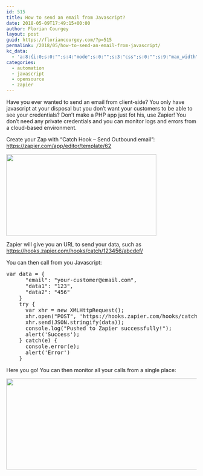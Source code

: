 ```yaml
---
id: 515
title: How to send an email from Javascript?
date: 2018-05-09T17:49:15+00:00
author: Florian Courgey
layout: post
guid: https://floriancourgey.com/?p=515
permalink: /2018/05/how-to-send-an-email-from-javascript/
kc_data:
  - 'a:8:{i:0;s:0:"";s:4:"mode";s:0:"";s:3:"css";s:0:"";s:9:"max_width";s:0:"";s:7:"classes";s:0:"";s:9:"thumbnail";s:0:"";s:9:"collapsed";s:0:"";s:9:"optimized";s:0:"";}'
categories:
  - automation
  - javascript
  - opensource
  - zapier
---
```

Have you ever wanted to send an email from client-side? You only have javascript at your disposal but you don&#8217;t want your customers to be able to see your credentials? Don&#8217;t make a PHP app just fot his, use Zapier! You don&#8217;t need any private credentials and you can monitor logs and errors from a cloud-based environment.

<!--more-->

Create your Zap with &#8220;Catch Hook &#8211; Send Outbound email&#8221;: https://zapier.com/app/editor/template/62

<img class="aligncenter size-full wp-image-518" src="https://i2.wp.com/floriancourgey.com/wp-content/uploads/2018/05/Image-9.png?resize=397%2C216&#038;ssl=1" alt="" width="397" height="216" srcset="https://i2.wp.com/floriancourgey.com/wp-content/uploads/2018/05/Image-9.png?w=397&ssl=1 397w, https://i2.wp.com/floriancourgey.com/wp-content/uploads/2018/05/Image-9.png?resize=300%2C163&ssl=1 300w" sizes="(max-width: 397px) 100vw, 397px" data-recalc-dims="1" />

Zapier will give you an URL to send your data, such as https://hooks.zapier.com/hooks/catch/123456/abcdef/

You can then call from you Javascript:

<pre class="lang:js decode:true">var data = {
      "email": "your-customer@email.com",
      "data1": "123",
      "data2": "456"
    }
    try {
      var xhr = new XMLHttpRequest();
      xhr.open("POST", 'https://hooks.zapier.com/hooks/catch/123456/abcdef/');
      xhr.send(JSON.stringify(data));
      console.log("Pushed to Zapier successfully!");
      alert('Success');
    } catch(e) {
      console.error(e);
      alert('Error')
    }
</pre>

Here you go! You can then monitor all your calls from a single place:

<img class="aligncenter size-full wp-image-520" src="https://i2.wp.com/floriancourgey.com/wp-content/uploads/2018/05/Image-11.png?resize=525%2C241&#038;ssl=1" alt="" width="525" height="241" srcset="https://i2.wp.com/floriancourgey.com/wp-content/uploads/2018/05/Image-11.png?w=1114&ssl=1 1114w, https://i2.wp.com/floriancourgey.com/wp-content/uploads/2018/05/Image-11.png?resize=300%2C138&ssl=1 300w, https://i2.wp.com/floriancourgey.com/wp-content/uploads/2018/05/Image-11.png?resize=768%2C352&ssl=1 768w, https://i2.wp.com/floriancourgey.com/wp-content/uploads/2018/05/Image-11.png?resize=1024%2C470&ssl=1 1024w" sizes="(max-width: 767px) 89vw, (max-width: 1000px) 54vw, (max-width: 1071px) 543px, 580px" data-recalc-dims="1" />
